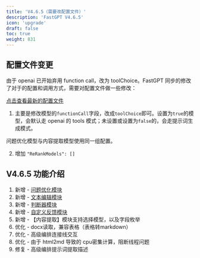```yaml
---
title: 'V4.6.5（需要改配置文件）'
description: 'FastGPT V4.6.5'
icon: 'upgrade'
draft: false
toc: true
weight: 831
---
```


## 配置文件变更

由于 openai 已开始弃用 function call，改为 toolChoice。FastGPT 同步的修改了对于的配置和调用方式，需要对配置文件做一些修改：

[点击查看最新的配置文件](/docs/development/configuration/)

1. 主要是修改模型的`functionCall`字段，改成`toolChoice`即可。设置为`true`的模型，会默认走 openai 的 tools 模式；未设置或设置为`false`的，会走提示词生成模式。

问题优化模型与内容提取模型使用同一组配置。

2. 增加 `"ReRankModels": []`

## V4.6.5 功能介绍

1. 新增 - [问题优化模块](/docs/workflow/modules/coreferenceresolution/)
2. 新增 - [文本编辑模块](/docs/workflow/modules/text_editor/)
3. 新增 - [判断器模块](/docs/workflow/modules/tfswitch/)
4. 新增 - [自定义反馈模块](/docs/workflow/modules/custom_feedback/)
5. 新增 - 【内容提取】模块支持选择模型，以及字段枚举
6. 优化 - docx读取，兼容表格（表格转markdown）
7. 优化 - 高级编排连接线交互
8. 优化 - 由于 html2md 导致的 cpu密集计算，阻断线程问题
9. 修复 - 高级编排提示词提取描述

